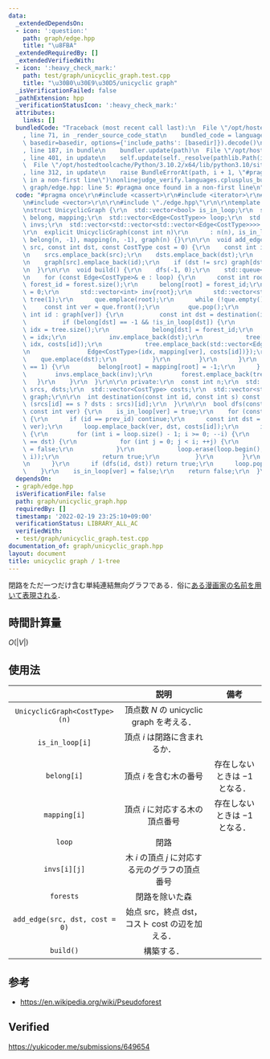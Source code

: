 ```yaml
---
data:
  _extendedDependsOn:
  - icon: ':question:'
    path: graph/edge.hpp
    title: "\u8FBA"
  _extendedRequiredBy: []
  _extendedVerifiedWith:
  - icon: ':heavy_check_mark:'
    path: test/graph/unicyclic_graph.test.cpp
    title: "\u30B0\u30E9\u30D5/unicyclic graph"
  _isVerificationFailed: false
  _pathExtension: hpp
  _verificationStatusIcon: ':heavy_check_mark:'
  attributes:
    links: []
  bundledCode: "Traceback (most recent call last):\n  File \"/opt/hostedtoolcache/Python/3.10.2/x64/lib/python3.10/site-packages/onlinejudge_verify/documentation/build.py\"\
    , line 71, in _render_source_code_stat\n    bundled_code = language.bundle(stat.path,\
    \ basedir=basedir, options={'include_paths': [basedir]}).decode()\n  File \"/opt/hostedtoolcache/Python/3.10.2/x64/lib/python3.10/site-packages/onlinejudge_verify/languages/cplusplus.py\"\
    , line 187, in bundle\n    bundler.update(path)\n  File \"/opt/hostedtoolcache/Python/3.10.2/x64/lib/python3.10/site-packages/onlinejudge_verify/languages/cplusplus_bundle.py\"\
    , line 401, in update\n    self.update(self._resolve(pathlib.Path(included), included_from=path))\n\
    \  File \"/opt/hostedtoolcache/Python/3.10.2/x64/lib/python3.10/site-packages/onlinejudge_verify/languages/cplusplus_bundle.py\"\
    , line 312, in update\n    raise BundleErrorAt(path, i + 1, \"#pragma once found\
    \ in a non-first line\")\nonlinejudge_verify.languages.cplusplus_bundle.BundleErrorAt:\
    \ graph/edge.hpp: line 5: #pragma once found in a non-first line\n"
  code: "#pragma once\r\n#include <cassert>\r\n#include <iterator>\r\n#include <queue>\r\
    \n#include <vector>\r\n\r\n#include \"./edge.hpp\"\r\n\r\ntemplate <typename CostType>\r\
    \nstruct UnicyclicGraph {\r\n  std::vector<bool> is_in_loop;\r\n  std::vector<int>\
    \ belong, mapping;\r\n  std::vector<Edge<CostType>> loop;\r\n  std::vector<std::vector<int>>\
    \ invs;\r\n  std::vector<std::vector<std::vector<Edge<CostType>>>> forest;\r\n\
    \r\n  explicit UnicyclicGraph(const int n)\r\n      : n(n), is_in_loop(n, false),\
    \ belong(n, -1), mapping(n, -1), graph(n) {}\r\n\r\n  void add_edge(const int\
    \ src, const int dst, const CostType cost = 0) {\r\n    const int id = srcs.size();\r\
    \n    srcs.emplace_back(src);\r\n    dsts.emplace_back(dst);\r\n    costs.emplace_back(cost);\r\
    \n    graph[src].emplace_back(id);\r\n    if (dst != src) graph[dst].emplace_back(id);\r\
    \n  }\r\n\r\n  void build() {\r\n    dfs(-1, 0);\r\n    std::queue<int> que;\r\
    \n    for (const Edge<CostType>& e : loop) {\r\n      const int root = e.src,\
    \ forest_id = forest.size();\r\n      belong[root] = forest_id;\r\n      mapping[root]\
    \ = 0;\r\n      std::vector<int> inv{root};\r\n      std::vector<std::vector<Edge<CostType>>>\
    \ tree(1);\r\n      que.emplace(root);\r\n      while (!que.empty()) {\r\n   \
    \     const int ver = que.front();\r\n        que.pop();\r\n        for (const\
    \ int id : graph[ver]) {\r\n          const int dst = destination(id, ver);\r\n\
    \          if (belong[dst] == -1 && !is_in_loop[dst]) {\r\n            const int\
    \ idx = tree.size();\r\n            belong[dst] = forest_id;\r\n            mapping[dst]\
    \ = idx;\r\n            inv.emplace_back(dst);\r\n            tree[mapping[ver]].emplace_back(mapping[ver],\
    \ idx, costs[id]);\r\n            tree.emplace_back(std::vector<Edge<CostType>>{\r\
    \n                Edge<CostType>(idx, mapping[ver], costs[id])});\r\n        \
    \    que.emplace(dst);\r\n          }\r\n        }\r\n      }\r\n      if (inv.size()\
    \ == 1) {\r\n        belong[root] = mapping[root] = -1;\r\n      } else {\r\n\
    \        invs.emplace_back(inv);\r\n        forest.emplace_back(tree);\r\n   \
    \   }\r\n    }\r\n  }\r\n\r\n private:\r\n  const int n;\r\n  std::vector<int>\
    \ srcs, dsts;\r\n  std::vector<CostType> costs;\r\n  std::vector<std::vector<int>>\
    \ graph;\r\n\r\n  int destination(const int id, const int s) const {\r\n    return\
    \ (srcs[id] == s ? dsts : srcs)[id];\r\n  }\r\n\r\n  bool dfs(const int prev_id,\
    \ const int ver) {\r\n    is_in_loop[ver] = true;\r\n    for (const int id : graph[ver])\
    \ {\r\n      if (id == prev_id) continue;\r\n      const int dst = destination(id,\
    \ ver);\r\n      loop.emplace_back(ver, dst, costs[id]);\r\n      if (is_in_loop[dst])\
    \ {\r\n        for (int i = loop.size() - 1; i >= 0; --i) {\r\n          if (loop[i].src\
    \ == dst) {\r\n            for (int j = 0; j < i; ++j) {\r\n              is_in_loop[loop[j].src]\
    \ = false;\r\n            }\r\n            loop.erase(loop.begin(), std::next(loop.begin(),\
    \ i));\r\n            return true;\r\n          }\r\n        }\r\n        assert(false);\r\
    \n      }\r\n      if (dfs(id, dst)) return true;\r\n      loop.pop_back();\r\n\
    \    }\r\n    is_in_loop[ver] = false;\r\n    return false;\r\n  }\r\n};\r\n"
  dependsOn:
  - graph/edge.hpp
  isVerificationFile: false
  path: graph/unicyclic_graph.hpp
  requiredBy: []
  timestamp: '2022-02-19 23:25:10+09:00'
  verificationStatus: LIBRARY_ALL_AC
  verifiedWith:
  - test/graph/unicyclic_graph.test.cpp
documentation_of: graph/unicyclic_graph.hpp
layout: document
title: unicyclic graph / 1-tree
---
```


閉路をただ一つだけ含む単純連結無向グラフである．俗に[ある漫画家の名前を用いて表現される](https://twitter.com/chokudai/status/772440823170379776)．


## 時間計算量

$O(\lvert V \rvert)$


## 使用法

||説明|備考|
|:--:|:--:|:--:|
|`UnicyclicGraph<CostType>(n)`|頂点数 $N$ の unicyclic graph を考える．||
|`is_in_loop[i]`|頂点 $i$ は閉路に含まれるか．||
|`belong[i]`|頂点 $i$ を含む木の番号|存在しないときは $-1$ となる．|
|`mapping[i]`|頂点 $i$ に対応する木の頂点番号|存在しないときは $-1$ となる．|
|`loop`|閉路||
|`invs[i][j]`|木 $i$ の頂点 $j$ に対応する元のグラフの頂点番号||
|`forests`|閉路を除いた森||
|`add_edge(src, dst, cost = 0)`|始点 $\mathrm{src}$，終点 $\mathrm{dst}$，コスト $\mathrm{cost}$ の辺を加える．|||
|`build()`|構築する．||


## 参考

- https://en.wikipedia.org/wiki/Pseudoforest


## Verified

https://yukicoder.me/submissions/649654
